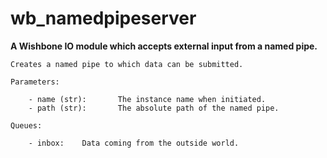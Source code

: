 wb_namedpipeserver
==================

**A Wishbone IO module which accepts external input from a named pipe.**
    
    Creates a named pipe to which data can be submitted.
    
    Parameters:

        - name (str):       The instance name when initiated.
        - path (str):       The absolute path of the named pipe.
        
    Queues:
    
        - inbox:    Data coming from the outside world.
    

